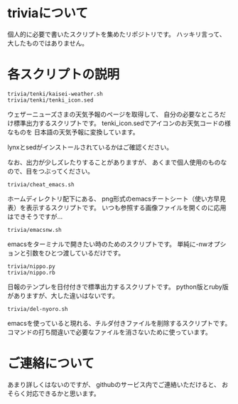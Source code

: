 # triviaについて

個人的に必要で書いたスクリプトを集めたリポジトリです。
ハッキリ言って、大したものではありません。

# 各スクリプトの説明

```
trivia/tenki/kaisei-weather.sh
trivia/tenki/tenki_icon.sed
```

ウェザーニューズさまの天気予報のページを取得して、
自分の必要なところだけ標準出力するスクリプトです。
tenki_icon.sedでアイコンのお天気コードの様なものを
日本語の天気予報に変換しています。

lynxとsedがインストールされているかはご確認ください。

なお、出力が少しズレたりすることがありますが、
あくまで個人使用のものなので、目をつぶってください。

```
trivia/cheat_emacs.sh
```

ホームディレクトリ配下にある、
png形式のemacsチートシート（使い方早見表）を表示するスクリプトです。
いつも参照する画像ファイルを開くのに応用はできそうですが…

```
trivia/emacsnw.sh
```

emacsをターミナルで開きたい時のためのスクリプトです。
単純に-nwオプションと引数をひとつ渡しているだけです。

```
trivia/nippo.py
trivia/nippo.rb
```

日報のテンプレを日付付きで標準出力するスクリプトです。
python版とruby版がありますが、大した違いはないです。

```
trivia/del-nyoro.sh
```

emacsを使っていると現れる、チルダ付きファイルを削除するスクリプトです。
コマンドの打ち間違いで必要なファイルを消さないために使っています。

# ご連絡について

あまり詳しくはないのですが、
githubのサービス内でご連絡いただけると、
おそらく対応できるかと思います。

